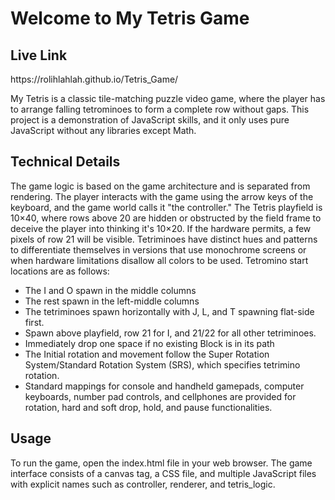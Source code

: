 <h1>Welcome to My Tetris Game</h1>

<h2>Live Link</h2>
https://rolihlahlah.github.io/Tetris_Game/
<br>

<p>My Tetris is a classic tile-matching puzzle video game, where the player has to arrange falling tetrominoes to form a complete row without gaps. This project is a demonstration of JavaScript skills, and it only uses pure JavaScript without any libraries except Math.</p>

<h2>Technical Details</h2>

<p>The game logic is based on the game architecture and is separated from rendering. The player interacts with the game using the arrow keys of the keyboard, and the game world calls it "the controller." The Tetris playfield is 10×40, where rows above 20 are hidden or obstructed by the field frame to deceive the player into thinking it's 10×20. If the hardware permits, a few pixels of row 21 will be visible. Tetriminoes have distinct hues and patterns to differentiate themselves in versions that use monochrome screens or when hardware limitations disallow all colors to be used. Tetromino start locations are as follows:</p>
<ul>
<li>The I and O spawn in the middle columns</li>
<li>The rest spawn in the left-middle columns</li>
<li>The tetriminoes spawn horizontally with J, L, and T spawning flat-side first.</li>
<li>Spawn above playfield, row 21 for I, and 21/22 for all other tetriminoes.</li>
<li>Immediately drop one space if no existing Block is in its path</li>
<li>The Initial rotation and movement follow the Super Rotation System/Standard Rotation System (SRS), which specifies tetrimino rotation. </li>
<li>Standard mappings for console and handheld gamepads, computer keyboards, number pad controls, and cellphones are provided for rotation, hard and soft drop, hold, and pause functionalities.</li>
</ul>

<h2>Usage</h2>

<p>To run the game, open the index.html file in your web browser. The game interface consists of a canvas tag, a CSS file, and multiple JavaScript files with explicit names such as controller, renderer, and tetris_logic.</p>
